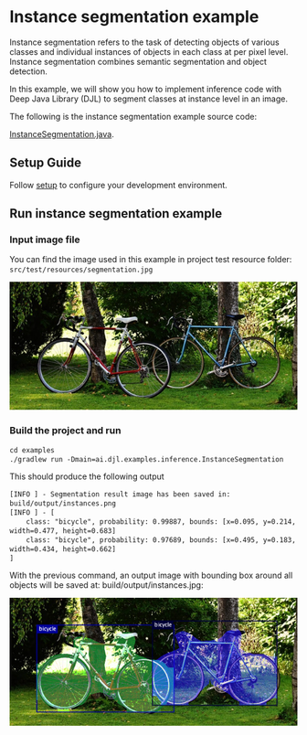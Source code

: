 # Instance segmentation example

Instance segmentation refers to the task of detecting objects of various classes and individual instances of objects in each class at per pixel level. Instance segmentation combines semantic segmentation and object detection.

In this example, we will show you how to implement inference code with Deep Java Library (DJL) to segment classes at instance level in an image.

The following is the instance segmentation example source code:

[InstanceSegmentation.java](../src/main/java/ai/djl/examples/inference/InstanceSegmentation.java).


## Setup Guide

Follow [setup](../../docs/development/setup.md) to configure your development environment.

## Run instance segmentation example

### Input image file
You can find the image used in this example in project test resource folder: `src/test/resources/segmentation.jpg`

![segmentation](../src/test/resources/segmentation.jpg)

### Build the project and run

```
cd examples
./gradlew run -Dmain=ai.djl.examples.inference.InstanceSegmentation
```

This should produce the following output

```text
[INFO ] - Segmentation result image has been saved in: build/output/instances.png
[INFO ] - [
	class: "bicycle", probability: 0.99887, bounds: [x=0.095, y=0.214, width=0.477, height=0.683]
	class: "bicycle", probability: 0.97689, bounds: [x=0.495, y=0.183, width=0.434, height=0.662]
]
```


With the previous command, an output image with bounding box around all objects will be saved at: build/output/instances.jpg:

![detected-instances](img/detected_instances.png)
